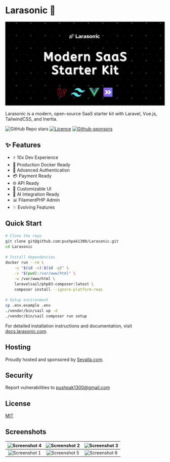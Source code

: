# Larasonic 🚀

![Larasonic](public/images/og.webp)

Larasonic is a modern, open-source SaaS starter kit with Laravel, Vue.js, TailwindCSS, and Inertia.


![GitHub Repo stars](https://img.shields.io/github/stars/pushpak1300/Larasonic?style=for-the-badge) [![Licence](https://img.shields.io/github/license/Ileriayo/markdown-badges?style=for-the-badge)](./LICENSE.md) [![Github-sponsors](https://img.shields.io/badge/sponsor-30363D?style=for-the-badge&logo=GitHub-Sponsors&logoColor=#EA4AAA)](https://github.com/sponsors/pushpak1300)

## ✨ Features

- ⚡ 10x Dev Experience
- 🐳 Production Docker Ready
- 🔑 Advanced Authentication
- 💳 Payment Ready
- 🌐 API Ready
- 🎨 Customizable UI
- 🧠 AI Integration Ready
- 📊 FilamentPHP Admin
- ✨ Evolving Features

## Quick Start

```bash
# Clone the repo
git clone git@github.com:pushpak1300/Larasonic.git
cd Larasonic

# Install dependencies
docker run --rm \
    -u "$(id -u):$(id -g)" \
    -v "$(pwd):/var/www/html" \
    -w /var/www/html \
    laravelsail/php83-composer:latest \
    composer install --ignore-platform-reqs

# Setup environment
cp .env.example .env
./vendor/bin/sail up -d
./vendor/bin/sail composer run setup
```

For detailed installation instructions and documentation, visit [docs.larasonic.com](https://docs.larasonic.com).

## Hosting

Proudly hosted and sponsored by [Sevalla.com](https://sevalla.com/?ref=larasonic).

## Security

Report vulnerabilities to pushpak1300@gmail.com

## License

[MIT](https://opensource.org/licenses/MIT)

## Screenshots

| ![Screenshot 4](https://github.com/user-attachments/assets/d7c4eaa9-b547-4952-8ade-4b0ae62aee0e)  | ![Screenshot 2](https://github.com/user-attachments/assets/b2d5a28c-9b1b-40bb-82f0-fb9fa932165c) | ![Screenshot 3](https://github.com/user-attachments/assets/d8b15834-bcc2-4028-9d73-a0bb9983c6b7) |
|:-------------------------------------------------------------------------------------------------:|:-------------------------------------------------------------------------------------------------:|:-------------------------------------------------------------------------------------------------:|
| ![Screenshot 1](https://github.com/user-attachments/assets/21c34465-a193-4373-9862-0843f11b957c) | ![Screenshot 5](https://github.com/user-attachments/assets/fba2d341-40c3-4244-8b02-82891c42f2d5) | ![Screenshot 6](https://github.com/user-attachments/assets/37ce7a37-121d-41b1-b3e6-09714cb5c884) |

